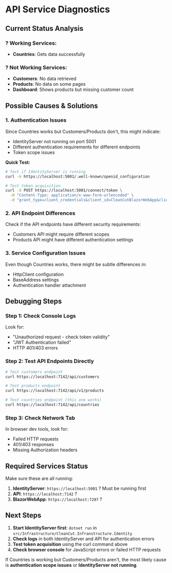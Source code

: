 # API Service Diagnostics

## Current Status Analysis

### ? Working Services:
- **Countries**: Gets data successfully

### ? Not Working Services:
- **Customers**: No data retrieved
- **Products**: No data on some pages  
- **Dashboard**: Shows products but missing customer count

## Possible Causes & Solutions

### 1. **Authentication Issues**
Since Countries works but Customers/Products don't, this might indicate:
- IdentityServer not running on port 5001
- Different authentication requirements for different endpoints
- Token scope issues

**Quick Test:**
```bash
# Test if IdentityServer is running
curl -k https://localhost:5001/.well-known/openid_configuration

# Test token acquisition
curl -X POST https://localhost:5001/connect/token \
  -H "Content-Type: application/x-www-form-urlencoded" \
  -d "grant_type=client_credentials&client_id=CleanCutBlazorWebApp&client_secret=BlazorServerSecret2024!&scope=CleanCutAPI"
```

### 2. **API Endpoint Differences**
Check if the API endpoints have different security requirements:
- Customers API might require different scopes
- Products API might have different authentication settings

### 3. **Service Configuration Issues**
Even though Countries works, there might be subtle differences in:
- HttpClient configuration
- BaseAddress settings
- Authentication handler attachment

## Debugging Steps

### Step 1: Check Console Logs
Look for:
- "Unauthorized request - check token validity"
- "JWT Authentication failed"
- HTTP 401/403 errors

### Step 2: Test API Endpoints Directly
```bash
# Test customers endpoint
curl https://localhost:7142/api/customers

# Test products endpoint
curl https://localhost:7142/api/v1/products

# Test countries endpoint (this one works)
curl https://localhost:7142/api/countries
```

### Step 3: Check Network Tab
In browser dev tools, look for:
- Failed HTTP requests
- 401/403 responses
- Missing Authorization headers

## Required Services Status

Make sure these are all running:
1. **IdentityServer**: `https://localhost:5001` ? Must be running first
2. **API**: `https://localhost:7142` ? 
3. **BlazorWebApp**: `https://localhost:7297` ?

## Next Steps

1. **Start IdentityServer first**: `dotnet run` in `src/Infrastructure/CleanCut.Infranstructure.Identity`
2. **Check logs** in both IdentityServer and API for authentication errors
3. **Test token acquisition** using the curl command above
4. **Check browser console** for JavaScript errors or failed HTTP requests

If Countries is working but Customers/Products aren't, the most likely cause is **authentication scope issues** or **IdentityServer not running**.